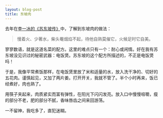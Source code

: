 ```yaml
---
layout: blog-post
title: 东坡肉
---
```


去年在[李一冰的《苏东坡传》](https://book.douban.com/subject/34996404/)中，了解到东坡肉的做法：

> 慢着火、少著水，柴头罨烟焰不起，待他自熟莫催它，火候足时它自美。

寥寥数语，就是这道名菜的配方。这里的难点只有一个：耐心或闲情。好在我有苏东坡没见识过的秘密武器：电饭煲。苏东坡的这个配方所描述的，不正是电饭煲吗！

于是，我像平常煮饭那样，在电饭煲里放了米和适量的水，放入洗干净的、切好的五花肉。谨慎起见，又加了两片姜。打开开关，我就不管了。半个小时再来，饭已经煮好，肉也熟了。

用筷子夹起来，肉质紧实而富有弹性，在阳光下闪闪发亮。放入口中慢慢咀嚼，瘦的部分不老，肥的部分不腻，香味唇齿之间来回游荡。

一不留神，我吃多了，直犯迷糊。

